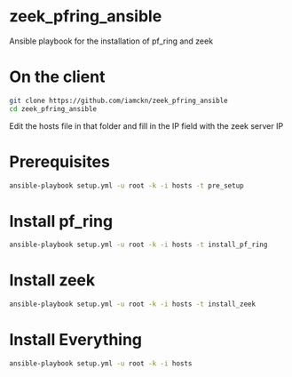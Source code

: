 # zeek_pfring_ansible
Ansible playbook for the installation of pf_ring and zeek

# On the client

```bash
git clone https://github.com/iamckn/zeek_pfring_ansible
cd zeek_pfring_ansible
```

Edit the hosts file in that folder and fill in the IP field with the zeek server IP

# Prerequisites

```bash
ansible-playbook setup.yml -u root -k -i hosts -t pre_setup
```

# Install pf_ring

```bash
ansible-playbook setup.yml -u root -k -i hosts -t install_pf_ring
```

# Install zeek

```bash
ansible-playbook setup.yml -u root -k -i hosts -t install_zeek
```

# Install Everything

```bash
ansible-playbook setup.yml -u root -k -i hosts
```
